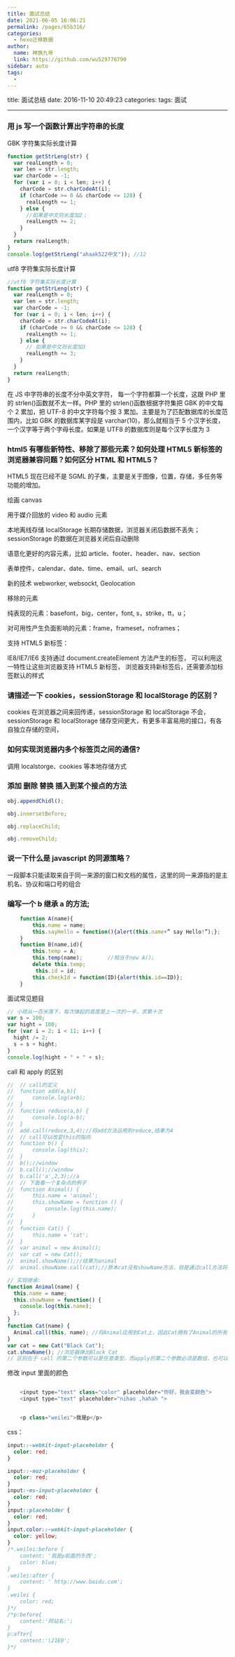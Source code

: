 ```yaml
---
title: 面试总结
date: 2021-06-05 16:06:21
permalink: /pages/65b316/
categories: 
  - hexo迁移数据
author: 
  name: 神族九帝
  link: https://github.com/wu529778790
sidebar: auto
tags: 
  - 
---
```


title: 面试总结
date: 2016-11-10 20:49:23
categories:
tags: 面试

---

### 用 js 写一个函数计算出字符串的长度

<!--more-->

GBK 字符集实际长度计算

```js
function getStrLeng(str) {
  var realLength = 0;
  var len = str.length;
  var charCode = -1;
  for (var i = 0; i < len; i++) {
    charCode = str.charCodeAt(i);
    if (charCode >= 0 && charCode <= 128) {
      realLength += 1;
    } else {
      //如果是中文则长度加2；
      realLength += 2;
    }
  }
  return realLength;
}
console.log(getStrLeng("ahaak522中文")); //12
```

utf8 字符集实际长度计算

```js
//utf8 字符集实际长度计算
function getStrLeng(str) {
  var realLength = 0;
  var len = str.length;
  var charCode = -1;
  for (var i = 0; i < len; i++) {
    charCode = str.charCodeAt(i);
    if (charCode >= 0 && charCode <= 128) {
      realLength += 1;
    } else {
      // 如果是中文则长度加3
      realLength += 3;
    }
  }
  return realLength;
}
```

在 JS 中字符串的长度不分中英文字符， 每一个字符都算一个长度，这跟 PHP 里的 strlen()函数就不太一样。PHP 里的 strlen()函数根据字符集把 GBK 的中文每个 2 累加，把 UTF-8 的中文字符每个按 3 累加。主要是为了匹配数据库的长度范围内，比如 GBK 的数据库某字段是 varchar(10)，那么就相当于 5 个汉字长度，一个汉字等于两个字母长度。如果是 UTF8 的数据库则是每个汉字长度为 3

### html5 有哪些新特性、移除了那些元素？如何处理 HTML5 新标签的浏览器兼容问题？如何区分 HTML 和 HTML5？

HTML5 现在已经不是 SGML 的子集，主要是关于图像，位置，存储，多任务等功能的增加。

绘画 canvas

用于媒介回放的 video 和 audio 元素

本地离线存储 localStorage 长期存储数据，浏览器关闭后数据不丢失；
sessionStorage 的数据在浏览器关闭后自动删除

语意化更好的内容元素，比如 article、footer、header、nav、section

表单控件，calendar、date、time、email、url、search

新的技术 webworker, websockt, Geolocation

移除的元素

纯表现的元素：basefont，big，center，font, s，strike，tt，u；

对可用性产生负面影响的元素：frame，frameset，noframes；

支持 HTML5 新标签：

IE8/IE7/IE6 支持通过 document.createElement 方法产生的标签，
可以利用这一特性让这些浏览器支持 HTML5 新标签，
浏览器支持新标签后，还需要添加标签默认的样式

### 请描述一下 cookies，sessionStorage 和 localStorage 的区别？

cookies 在浏览器之间来回传递，sessionStorage 和 localStorage 不会，  
sessionStorage 和 localStorage 储存空间更大，有更多丰富易用的接口，有各自独立存储的空间，

### 如何实现浏览器内多个标签页之间的通信?

调用 localstorge、cookies 等本地存储方式

### 添加 删除 替换 插入到某个接点的方法

```js
obj.appendChidl();

obj.innersetBefore;

obj.replaceChild;

obj.removeChild;
```

### 说一下什么是 javascript 的同源策略？

一段脚本只能读取来自于同一来源的窗口和文档的属性，这里的同一来源指的是主机名、协议和端口号的组合

### 编写一个 b 继承 a 的方法;

```js
    function A(name){
        this.name = name;
        this.sayHello = function(){alert(this.name+” say Hello!”);};
    }
    function B(name,id){
        this.temp = A;
        this.temp(name);        //相当于new A();
        delete this.temp;
         this.id = id;
        this.checkId = function(ID){alert(this.id==ID)};
    }
```

面试常见题目

```js
// 小球从一百米落下，每次弹起的高度是上一次的一半，求第十次
var s = 100;
var hight = 100;
for (var i = 2; i < 11; i++) {
  hight /= 2;
  s = s + hight;
}
console.log(hight + " + " + s);
```

call 和 apply 的区别

```js
// 	// call的定义
// 	function add(a,b){
// 		console.log(a+b);
// 	}
// 	function reduce(a,b) {
// 		console.log(a-b);
// 	}
// 	add.call(reduce,3,4);//将add方法运用到reduce,结果为4
// 	// call可以改变this的指向
// 	function b() {
// 		console.log(this);
// 	}
// 	b();//window
// 	b.call();//window
// 	b.call('a',2,3);//a
// 	// 下面看一个复杂点的例子
// 	function Animal() {
// 		this.name = 'animal';
// 		this.showName = function () {
// 			console.log(this.name);
// 		}
// 	}
// 	function Cat() {
// 		this.name = 'cat';
// 	}
// 	var animal = new Animal();
// 	var cat = new Cat();
// 	animal.showName();//结果为animal
// 	animal.showName.call(cat);//原本cat没有showName方法，但是通过call方法将animal的showName方法应用到cat上,因此结果为cat

// 实现继承:
function Animal(name) {
  this.name = name;
  this.showName = function() {
    console.log(this.name);
  };
}
function Cat(name) {
  Animal.call(this, name); //将Animal应用到Cat上，因此Cat拥有了Animal的所有属性和方法
}
var cat = new Cat("Black Cat");
cat.showName(); //浏览器弹出Black Cat
// 区别在于 call 的第二个参数可以是任意类型，而apply的第二个参数必须是数组，也可以是arguments
```

修改 input 里面的颜色

```js

    <input type="text" class="color" placeholder="你好，我会变颜色">
    <input type="text" placeholder="nihao ,hahah ">


    <p class="weilei">我是p</p>
```

css：

```css
input::-webkit-input-placeholder {
  color: red;
}

input::-moz-placeholder {
  color: red;
}
input:-ms-input-placeholder {
  color: red;
}
input::placeholder {
  color: red;
}
input.color::-webkit-input-placeholder {
  color: yellow;
}
/*.weilei:before {
	content: '我是p前面的东西';
	color: blue;
}
.weilei:after {
	content: ' http://www.baidu.com';
}
.weilei {
	color: red;
}*/
/*p:before{
	content:'网站名:';
}
p:after{
	content:'\21E0';
}*/
```

